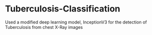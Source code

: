 # Tuberculosis-Classification
Used a modified deep learning model, InceptionV3 for the detection of Tuberculosis from chest X-Ray images

